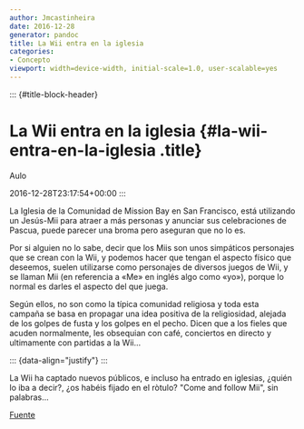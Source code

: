 ```yaml
---
author: Jmcastinheira
date: 2016-12-28
generator: pandoc
title: La Wii entra en la iglesia
categories:
- Concepto
viewport: width=device-width, initial-scale=1.0, user-scalable=yes
---
```


::: {#title-block-header}
# La Wii entra en la iglesia {#la-wii-entra-en-la-iglesia .title}

Aulo

2016-12-28T23:17:54+00:00
:::

La Iglesia de la Comunidad de Mission Bay en San Francisco, está
utilizando un Jesús-Mii para atraer a más personas y anunciar sus
celebraciones de Pascua, puede parecer una broma pero aseguran que no lo
es.

Por si alguien no lo sabe, decir que los Miis son unos simpáticos
personajes que se crean con la Wii, y podemos hacer que tengan el
aspecto físico que deseemos, suelen utilizarse como personajes de
diversos juegos de Wii, y se llaman Mii (en referencia a «Me» en inglés
algo como «yo»), porque lo normal es darles el aspecto del que juega.

Según ellos, no son como la típica comunidad religiosa y toda esta
campaña se basa en propagar una idea positiva de la religiosidad,
alejada de los golpes de fusta y los golpes en el pecho. Dicen que a los
fieles que acuden normalmente, les obsequian con café, conciertos en
directo y ultimamente con partidas a la Wii...

::: {data-align="justify"}
:::

La Wii ha captado nuevos públicos, e incluso ha entrado en iglesias,
¿quién lo iba a decir?, ¿os habéis fijado en el ròtulo? "Come and follow
Mii", sin palabras...

[Fuente](http://www.dswii.es/2008/03/24/la-wii-entra-en-la-iglesia/ "Fuente")
